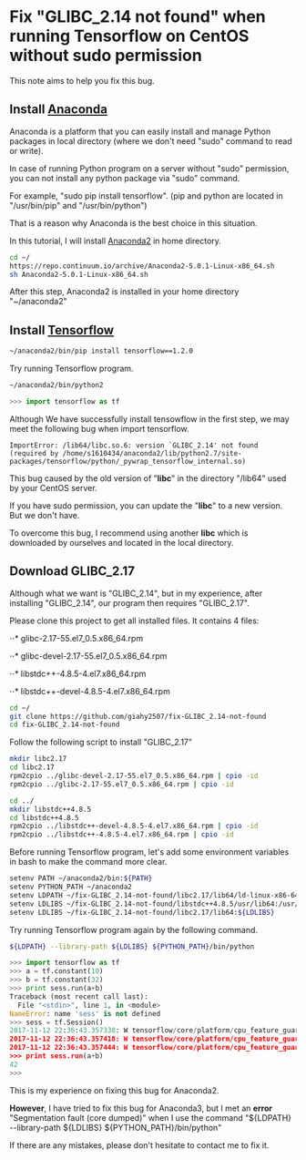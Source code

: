 # Fix "GLIBC_2.14 not found" when running Tensorflow on CentOS without sudo permission
This note aims to help you fix this bug.

## Install [Anaconda](https://www.anaconda.com)
Anaconda is a platform that you can easily install and manage Python packages in local directory (where we don't need "sudo" command to read or write).

In case of running Python program on a server without "sudo" permission, you can not install any python package via "sudo" command.

For example, "sudo pip install tensorflow". (pip and python are located in "/usr/bin/pip" and "/usr/bin/python")

That is a reason why Anaconda is the best choice in this situation.

In this tutorial, I will install [Anaconda2](https://www.anaconda.com/download/#linux) in home directory.

```bash
cd ~/
https://repo.continuum.io/archive/Anaconda2-5.0.1-Linux-x86_64.sh
sh Anaconda2-5.0.1-Linux-x86_64.sh
```

After this step, Anaconda2 is installed in your home directory "~/anaconda2"

## Install [Tensorflow](https://www.tensorflow.org/)
```bash
~/anaconda2/bin/pip install tensorflow==1.2.0
```

Try running Tensorflow program.
```bash
~/anaconda2/bin/python2
```

```python
>>> import tensorflow as tf
```
Although We have successfully install tensowflow in the first step, we may meet the following bug when import tensorflow.

```
ImportError: /lib64/libc.so.6: version `GLIBC_2.14' not found (required by /home/s1610434/anaconda2/lib/python2.7/site-packages/tensorflow/python/_pywrap_tensorflow_internal.so)
```

This bug caused by the old version of "**libc**" in the directory "/lib64" used by your CentOS server.

If you have sudo permission, you can update the "**libc**" to a new version. But we don't have.

To overcome this bug, I recommend using another **libc** which is downloaded by ourselves and located in the local directory.

## Download GLIBC_2.17

Although what we want is "GLIBC_2.14", but in my experience, after installing "GLIBC_2.14", our program then requires "GLIBC_2.17".

Please clone this project to get all installed files. It contains 4 files:

⋅⋅* glibc-2.17-55.el7_0.5.x86_64.rpm

⋅⋅* glibc-devel-2.17-55.el7_0.5.x86_64.rpm

⋅⋅* libstdc++-4.8.5-4.el7.x86_64.rpm

⋅⋅* libstdc++-devel-4.8.5-4.el7.x86_64.rpm

```bash
cd ~/
git clone https://github.com/giahy2507/fix-GLIBC_2.14-not-found
cd fix-GLIBC_2.14-not-found
```

Follow the following script to install "GLIBC_2.17"

```bash
mkdir libc2.17
cd libc2.17
rpm2cpio ../glibc-devel-2.17-55.el7_0.5.x86_64.rpm | cpio -id
rpm2cpio ../glibc-2.17-55.el7_0.5.x86_64.rpm | cpio -id

cd ../
mkdir libstdc++4.8.5
cd libstdc++4.8.5
rpm2cpio ../libstdc++-devel-4.8.5-4.el7.x86_64.rpm | cpio -id
rpm2cpio ../libstdc++-4.8.5-4.el7.x86_64.rpm | cpio -id
```

Before running Tensorflow program, let's add some environment variables in bash to make the command more clear.

```bash
setenv PATH ~/anaconda2/bin:${PATH}
setenv PYTHON_PATH ~/anaconda2
setenv LDPATH ~/fix-GLIBC_2.14-not-found/libc2.17/lib64/ld-linux-x86-64.so.2
setenv LDLIBS ~/fix-GLIBC_2.14-not-found/libstdc++4.8.5/usr/lib64:/usr/lib:/usr/lib64
setenv LDLIBS ~/fix-GLIBC_2.14-not-found/libc2.17/lib64:${LDLIBS}
```

Try running Tensorflow program again by the following command.

```bash
${LDPATH} --library-path ${LDLIBS} ${PYTHON_PATH}/bin/python
```

```python
>>> import tensorflow as tf
>>> a = tf.constant(10)
>>> b = tf.constant(32)
>>> print sess.run(a+b)
Traceback (most recent call last):
  File "<stdin>", line 1, in <module>
NameError: name 'sess' is not defined
>>> sess = tf.Session()
2017-11-12 22:36:43.357338: W tensorflow/core/platform/cpu_feature_guard.cc:45] The TensorFlow library wasn't compiled to use SSE4.1 instructions, but these are available on your machine and could speed up CPU computations.
2017-11-12 22:36:43.357418: W tensorflow/core/platform/cpu_feature_guard.cc:45] The TensorFlow library wasn't compiled to use SSE4.2 instructions, but these are available on your machine and could speed up CPU computations.
2017-11-12 22:36:43.357444: W tensorflow/core/platform/cpu_feature_guard.cc:45] The TensorFlow library wasn't compiled to use AVX instructions, but these are available on your machine and could speed up CPU computations.
>>> print sess.run(a+b)
42
>>>
```

This is my experience on fixing this bug for Anaconda2.

**However**, I have tried to fix this bug for Anaconda3, but I met an **error** "Segmentation fault (core dumped)" when I use the command "${LDPATH} --library-path ${LDLIBS} ${PYTHON_PATH}/bin/python"

If there are any mistakes, please don't hesitate to contact me to fix it.
